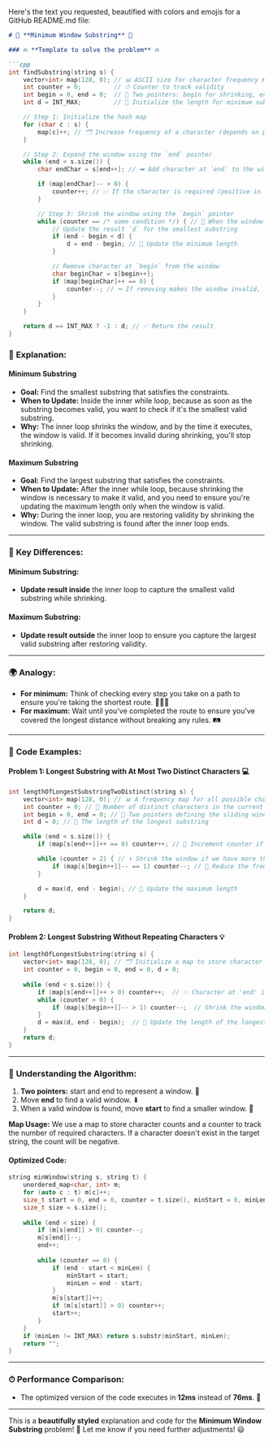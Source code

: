 Here's the text you requested, beautified with colors and emojis for a GitHub README.md file:

```markdown
# 🧩 **Minimum Window Substring** 🧩

### 🔥 **Template to solve the problem** 🔥

```cpp
int findSubstring(string s) {
    vector<int> map(128, 0); // 📊 ASCII size for character frequency map
    int counter = 0;         // ⏱ Counter to track validity
    int begin = 0, end = 0;  // 🔄 Two pointers: begin for shrinking, end for expanding
    int d = INT_MAX;         // 📏 Initialize the length for minimum substring

    // Step 1: Initialize the hash map
    for (char c : s) {
        map[c]++; // 🗂 Increase frequency of a character (depends on problem requirements)
    }

    // Step 2: Expand the window using the `end` pointer
    while (end < s.size()) {
        char endChar = s[end++]; // ➡ Add character at `end` to the window

        if (map[endChar]-- > 0) { 
            counter++; // ✅ If the character is required (positive in map), decrease the counter
        }

        // Step 3: Shrink the window using the `begin` pointer
        while (counter == /* some condition */) { // 🔁 When the window is valid
            // Update the result `d` for the smallest substring
            if (end - begin < d) {
                d = end - begin; // 📏 Update the minimum length
            }

            // Remove character at `begin` from the window
            char beginChar = s[begin++];
            if (map[beginChar]++ == 0) {
                counter--; // ➖ If removing makes the window invalid, increase the counter
            }
        }
    }

    return d == INT_MAX ? -1 : d; // ✅ Return the result
}
```

### 🧠 **Explanation:**

#### **Minimum Substring**
- **Goal:** Find the smallest substring that satisfies the constraints.
- **When to Update:** Inside the inner while loop, because as soon as the substring becomes valid, you want to check if it's the smallest valid substring.
- **Why:** The inner loop shrinks the window, and by the time it executes, the window is valid. If it becomes invalid during shrinking, you'll stop shrinking.

#### **Maximum Substring**
- **Goal:** Find the largest substring that satisfies the constraints.
- **When to Update:** After the inner while loop, because shrinking the window is necessary to make it valid, and you need to ensure you're updating the maximum length only when the window is valid.
- **Why:** During the inner loop, you are restoring validity by shrinking the window. The valid substring is found after the inner loop ends.

---

### 🔄 **Key Differences:**

#### **Minimum Substring:**
- **Update result inside** the inner loop to capture the smallest valid substring while shrinking.

#### **Maximum Substring:**
- **Update result outside** the inner loop to ensure you capture the largest valid substring after restoring validity.

---

### 🌍 **Analogy:**
- **For minimum:** Think of checking every step you take on a path to ensure you're taking the shortest route. 🏃‍♂️💨
- **For maximum:** Wait until you've completed the route to ensure you've covered the longest distance without breaking any rules. 🛤️

---

### 📝 **Code Examples:**

#### **Problem 1: Longest Substring with At Most Two Distinct Characters** 💻

```cpp
int lengthOfLongestSubstringTwoDistinct(string s) {
    vector<int> map(128, 0); // 📊 A frequency map for all possible characters (ASCII 0-127)
    int counter = 0; // 🧮 Number of distinct characters in the current window
    int begin = 0, end = 0; // 🔄 Two pointers defining the sliding window
    int d = 0; // 📏 The length of the longest substring

    while (end < s.size()) {
        if (map[s[end++]]++ == 0) counter++; // 🔄 Increment counter if this is a new character

        while (counter > 2) { // ⬇ Shrink the window if we have more than 2 distinct characters
            if (map[s[begin++]]-- == 1) counter--; // 🧮 Reduce the frequency of the character
        }

        d = max(d, end - begin); // 📏 Update the maximum length
    }

    return d;
}
```

#### **Problem 2: Longest Substring Without Repeating Characters** 💡

```cpp
int lengthOfLongestSubstring(string s) {
    vector<int> map(128, 0); // 🗂 Initialize a map to store character frequencies
    int counter = 0, begin = 0, end = 0, d = 0; 
    
    while (end < s.size()) {
        if (map[s[end++]]++ > 0) counter++;  // 💥 Character at 'end' is already in the substring
        while (counter > 0) {
            if (map[s[begin++]]-- > 1) counter--;  // Shrink the window and adjust counter
        }
        d = max(d, end - begin);  // 📏 Update the length of the longest substring
    }
    return d;
}
```

---

### 💭 **Understanding the Algorithm:**
1. **Two pointers:** start and end to represent a window. 🔄
2. Move **end** to find a valid window. ⬇
3. When a valid window is found, move **start** to find a smaller window. 🔽

**Map Usage:** We use a map to store character counts and a counter to track the number of required characters. If a character doesn't exist in the target string, the count will be negative.

#### **Optimized Code:**
```cpp
string minWindow(string s, string t) {
    unordered_map<char, int> m;
    for (auto c : t) m[c]++;
    size_t start = 0, end = 0, counter = t.size(), minStart = 0, minLen = INT_MAX;
    size_t size = s.size();
    
    while (end < size) {
        if (m[s[end]] > 0) counter--;
        m[s[end]]--;
        end++;
        
        while (counter == 0) {
            if (end - start < minLen) {
                minStart = start;
                minLen = end - start;
            }
            m[s[start]]++;
            if (m[s[start]] > 0) counter++;
            start++;
        }
    }
    if (minLen != INT_MAX) return s.substr(minStart, minLen);
    return "";
}
```

---

### ⏱ **Performance Comparison:**
- The optimized version of the code executes in **12ms** instead of **76ms**. 🚀

---

This is a **beautifully styled** explanation and code for the **Minimum Window Substring** problem! 🎨 Let me know if you need further adjustments! 😃
